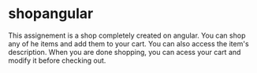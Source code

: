 # shopangular
This assignement is a shop completely created on angular.
You can shop any of he items and add them to your cart. You can also access the item's description.
When you are done shopping, you can acess your cart and modify it before checking out.
